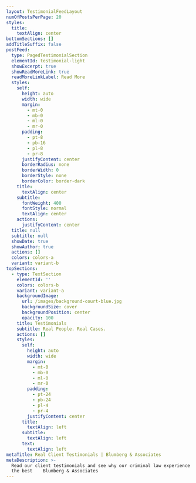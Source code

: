 ```yaml
---
layout: TestimonialFeedLayout
numOfPostsPerPage: 20
styles:
  title:
    textAlign: center
bottomSections: []
addTitleSuffix: false
postFeed:
  type: PagedTestimonialSection
  elementId: testimonial-light
  showExcerpt: true
  showReadMoreLink: true
  readMoreLinkLabel: Read More
  styles:
    self:
      height: auto
      width: wide
      margin:
        - mt-0
        - mb-0
        - ml-0
        - mr-0
      padding:
        - pt-8
        - pb-16
        - pl-8
        - pr-8
      justifyContent: center
      borderRadius: none
      borderWidth: 0
      borderStyle: none
      borderColor: border-dark
    title:
      textAlign: center
    subtitle:
      fontWeight: 400
      fontStyle: normal
      textAlign: center
    actions:
      justifyContent: center
  title: null
  subtitle: null
  showDate: true
  showAuthor: true
  actions: []
  colors: colors-a
  variant: variant-b
topSections:
  - type: TextSection
    elementId: ''
    colors: colors-b
    variant: variant-a
    backgroundImage:
      url: /images/background-court-blue.jpg
      backgroundSize: cover
      backgroundPosition: center
      opacity: 100
    title: Testimonials
    subtitle: Real People. Real Cases.
    actions: []
    styles:
      self:
        height: auto
        width: wide
        margin:
          - mt-0
          - mb-0
          - ml-0
          - mr-0
        padding:
          - pt-24
          - pb-24
          - pl-4
          - pr-4
        justifyContent: center
      title:
        textAlign: left
      subtitle:
        textAlign: left
      text:
        textAlign: left
metaTitle: Real Client Testimonials | Blumberg & Associates
metaDescription: >-
  Read our client testimonials and see why our criminal law experience makes us
  the best    Blumberg & Associates
---
```

